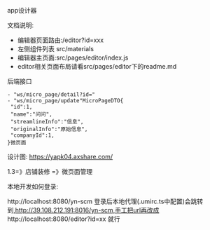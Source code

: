 app设计器

文档说明:
- 编辑器页面路由:/editor?id=xxx
- 左侧组件列表 src/materials
- 编辑器主页面:src/pages/editor/index.js
- editor相关页面布局请看src/pages/editor下的readme.md

后端接口
```
- "ws/micro_page/detail?id="
- "ws/micro_page/update"MicroPageDTO{
 "id":1,
 "name":"问问",
 "streamlineInfo":"信息",
 "originalInfo":"原始信息",
 "companyId":1,
}微页面
```

设计图:
https://yapk04.axshare.com/

1.3=》店铺装修 =》微页面管理



本地开发如何登录:

http://localhost:8080/yn-scm  登录后本地代理(.umirc.ts中配置)会跳转到,http://39.108.212.191:8016/yn-scm,手工把url再改成 http://localhost:8080/editor?id=xx  就行
